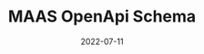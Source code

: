 ---
layout: page
title: MAAS OpenApi Schema
description: MAAS API in OpenAPI form
highlights:
    - This is the documentation for the API that lets you control and query MAAS.
    - Uses the OpenAPI Specification, allowing you to create your own language-agnostic MAAS interface.
img: assets/img/icons/MAAS.png
redirect: https://maas.io/docs/api
category: work
date: "2022-07-11"
endDate: "2023-03-01"
---